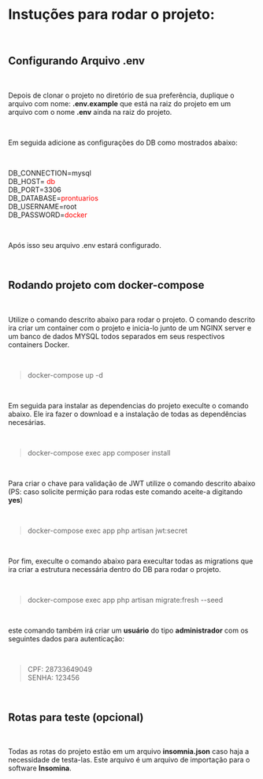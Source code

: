 # Instuções para rodar o projeto:

<br />

## Configurando Arquivo .env

<br />

Depois de clonar o projeto no diretório de sua preferência, duplique o arquivo com nome: 
<strong>.env.example</strong> que está na raiz do projeto em um arquivo com o nome <strong>.env</strong> ainda na raiz do projeto.

<br/>

Em seguida adicione as configurações do DB como mostrados abaixo:

<br/>

DB_CONNECTION=mysql <br/>
DB_HOST= <span style="color:red">db</span> <br/>
DB_PORT=3306 <br/>
DB_DATABASE=<span style="color:red">prontuarios</span> <br/>
DB_USERNAME=root <br/>
DB_PASSWORD=<span style="color:red">docker</span> <br/>

<br/>

Após isso seu arquivo .env estará configurado.

<br/>

## Rodando projeto com docker-compose 

<br />

Utilize o comando descrito abaixo para rodar o projeto. O comando descrito ira criar um container com o projeto e inicia-lo junto de um NGINX server e um banco de dados MYSQL todos separados em seus respectivos containers Docker.

<br />

> docker-compose up -d

<br/>

Em seguida para instalar as dependencias do projeto execulte o comando abaixo. Ele ira fazer o download e a instalação de todas as dependências necesárias.

<br/>

> docker-compose exec app composer install

<br/>

Para criar o chave para validação de JWT utilize o comando descrito abaixo\
(PS: caso solicite permição para rodas este comando aceite-a digitando <strong>yes</strong>)

<br/>

> docker-compose exec app php artisan jwt:secret

<br/>

Por fim, execulte o comando abaixo para execultar todas as migrations que ira criar a estrutura necessária dentro do DB para rodar o projeto.

<br/>

> docker-compose exec app php artisan migrate:fresh --seed

<br/>

este comando também irá criar um <strong>usuário</strong> do tipo <strong>administrador</strong>
com os seguintes dados para autenticação:

<br/>

> CPF: 28733649049\
> SENHA: 123456

<br/>

## Rotas para teste (opcional)

<br/>

Todas as rotas do projeto estão em um arquivo <strong>insomnia.json</strong> caso haja a necessidade de testa-las. Este arquivo é um arquivo de importação para o software <strong>Insomina</strong>.
